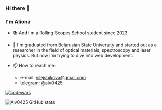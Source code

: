 ### Hi there 👋
### I'm Aliona

- 📚 And i'm a Rolling Scopes School student since 2023.

- 🔭 I'm graduated from Belarusian State University and started out as a researcher in the field of optical materials, spectroscopy and laser physics. But now I'm trying to dive into web development. 

- 📫 How to reach me:
  - e-mail: vilejshikova@gmail.com
  - telegram: [@alv0425
](https://t.me/alv0425)

[![codewars](https://www.codewars.com/users/alv0425/badges/large)](https://www.codewars.com/users/alv0425) 

![Alv0425 GitHub stats](https://github-readme-stats.vercel.app/api?username=alv0425&hide=contribs,prs)

